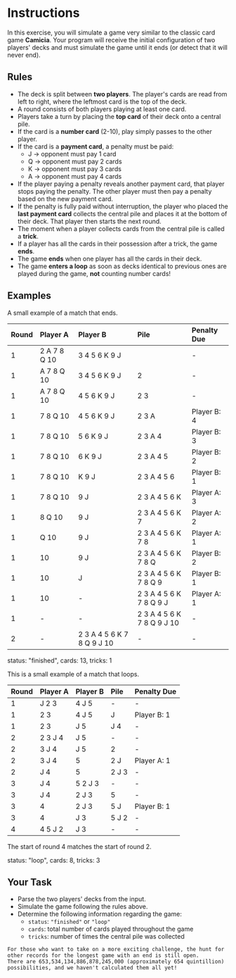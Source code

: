 # Instructions

In this exercise, you will simulate a game very similar to the classic card game **Camicia**.
Your program will receive the initial configuration of two players' decks and must simulate the game until it ends (or detect that it will never end).

## Rules

- The deck is split between **two players**.
  The player's cards are read from left to right, where the leftmost card is the top of the deck.
- A round consists of both players playing at least one card.
- Players take a turn by placing the **top card** of their deck onto a central pile.
- If the card is a **number card** (2-10), play simply passes to the other player.
- If the card is a **payment card**, a penalty must be paid:
  - J → opponent must pay 1 card
  - Q → opponent must pay 2 cards
  - K → opponent must pay 3 cards
  - A → opponent must pay 4 cards
- If the player paying a penalty reveals another payment card, that player stops paying the penalty.
  The other player must then pay a penalty based on the new payment card.
- If the penalty is fully paid without interruption, the player who placed the **last payment card** collects the central pile and places it at the bottom of their deck.
  That player then starts the next round.
- The moment when a player collects cards from the central pile is called a **trick**.
- If a player has all the cards in their possession after a trick, the game **ends**.
- The game **ends** when one player has all the cards in their deck.
- The game **enters a loop** as soon as decks identical to previous ones are played during the game, **not** counting number cards!

## Examples

A small example of a match that ends.

| Round | Player A     | Player B                   | Pile                       | Penalty Due |
| :---- | :----------- | :------------------------- | :------------------------- | :---------- |
| 1     | 2 A 7 8 Q 10 | 3 4 5 6 K 9 J              |                            | -           |
| 1     | A 7 8 Q 10   | 3 4 5 6 K 9 J              | 2                          | -           |
| 1     | A 7 8 Q 10   | 4 5 6 K 9 J                | 2 3                        | -           |
| 1     | 7 8 Q 10     | 4 5 6 K 9 J                | 2 3 A                      | Player B: 4 |
| 1     | 7 8 Q 10     | 5 6 K 9 J                  | 2 3 A 4                    | Player B: 3 |
| 1     | 7 8 Q 10     | 6 K 9 J                    | 2 3 A 4 5                  | Player B: 2 |
| 1     | 7 8 Q 10     | K 9 J                      | 2 3 A 4 5 6                | Player B: 1 |
| 1     | 7 8 Q 10     | 9 J                        | 2 3 A 4 5 6 K              | Player A: 3 |
| 1     | 8 Q 10       | 9 J                        | 2 3 A 4 5 6 K 7            | Player A: 2 |
| 1     | Q 10         | 9 J                        | 2 3 A 4 5 6 K 7 8          | Player A: 1 |
| 1     | 10           | 9 J                        | 2 3 A 4 5 6 K 7 8 Q        | Player B: 2 |
| 1     | 10           | J                          | 2 3 A 4 5 6 K 7 8 Q 9      | Player B: 1 |
| 1     | 10           | -                          | 2 3 A 4 5 6 K 7 8 Q 9 J    | Player A: 1 |
| 1     | -            | -                          | 2 3 A 4 5 6 K 7 8 Q 9 J 10 | -           |
| 2     | -            | 2 3 A 4 5 6 K 7 8 Q 9 J 10 | -                          | -           |

status: "finished", cards: 13, tricks: 1

This is a small example of a match that loops.

| Round | Player A | Player B | Pile  | Penalty Due |
| :---- | :------- | :------- | :---- | :---------- |
| 1     | J 2 3    | 4 J 5    | -     | -           |
| 1     | 2 3      | 4 J 5    | J     | Player B: 1 |
| 1     | 2 3      | J 5      | J 4   | -           |
| 2     | 2 3 J 4  | J 5      | -     | -           |
| 2     | 3 J 4    | J 5      | 2     | -           |
| 2     | 3 J 4    | 5        | 2 J   | Player A: 1 |
| 2     | J 4      | 5        | 2 J 3 | -           |
| 3     | J 4      | 5 2 J 3  | -     | -           |
| 3     | J 4      | 2 J 3    | 5     | -           |
| 3     | 4        | 2 J 3    | 5 J   | Player B: 1 |
| 3     | 4        | J 3      | 5 J 2 | -           |
| 4     | 4 5 J 2  | J 3      | -     | -           |

The start of round 4 matches the start of round 2.

status: "loop", cards: 8, tricks: 3

## Your Task

- Parse the two players' decks from the input.
- Simulate the game following the rules above.
- Determine the following information regarding the game:
  - `status`: `"finished"` or `"loop"`
  - `cards`: total number of cards played throughout the game
  - `tricks`: number of times the central pile was collected

~~~~exercism/advanced
For those who want to take on a more exciting challenge, the hunt for other records for the longest game with an end is still open.
There are 653,534,134,886,878,245,000 (approximately 654 quintillion) possibilities, and we haven't calculated them all yet!
~~~~
